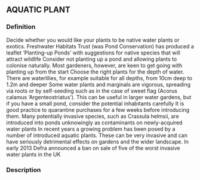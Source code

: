 ## AQUATIC PLANT
### Definition
Decide whether you would like your plants to be native water plants or exotics. Freshwater Habitats Trust (was Pond Conservation) has produced a leaflet ‘Planting-up Ponds’ with suggestions for native species that will attract wildlife
Consider not planting up a pond and allowing plants to colonise naturally. Most gardeners, however, are keen to get going with planting up from the start
Choose the right plants for the depth of water. There are waterlilies, for example suitable for all depths, from 10cm deep to 1.2m and deeper
Some water plants and marginals are vigorous, spreading via roots or by self-seeding such as in the case of sweet flag (Acorus calamus ‘Argenteostriatus’). This can be useful in larger water gardens, but if you have a small pond, consider the potential inhabitants carefully
It is good practice to quarantine purchases for a few weeks before introducing them. Many potentially invasive species, such as Crassula helmsii, are introduced into ponds unknowingly as contaminants on newly-acquired water plants
In recent years a growing problem has been posed by a number of introduced aquatic plants. These can be very invasive and can have seriously detrimental effects on gardens and the wider landscape. In early 2013 Defra announced a ban on sale of five of the worst invasive water plants in the UK

### Description
